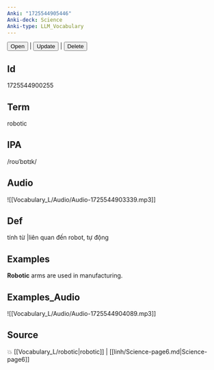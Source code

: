 ```yaml
---
Anki: "1725544905446"
Anki-deck: Science
Anki-type: LLM_Vocabulary
---
```

<button class="anki-btn-open">Open</button> | <button class="anki-btn-update">Update</button> | <button class="anki-btn-delete">Delete</button>

## Id
1725544900255
## Term
robotic
## IPA
 /roʊˈbɒtɪk/
## Audio
 ![[Vocabulary_L/Audio/Audio-1725544903339.mp3]]

## Def
 tính từ |liên quan đến robot, tự động 
## Examples
**Robotic** arms are used in manufacturing.

## Examples_Audio
![[Vocabulary_L/Audio/Audio-1725544904089.mp3]]
## Source
💥 [[Vocabulary_L/robotic|robotic]] |  [[linh/Science-page6.md|Science-page6]]